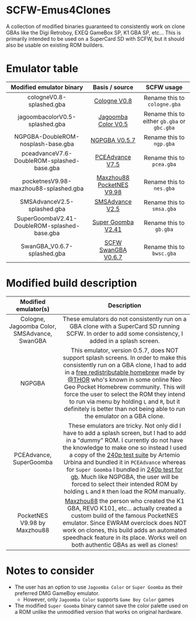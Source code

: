 # SCFW-Emus4Clones
A collection of modified binaries guaranteed to consistently work on clone GBAs like the Digi Retroboy, EXEQ GameBox SP, K1 GBA SP, etc...
This is primarily intended to be used on a SuperCard SD with SCFW, but it should also be usable on existing ROM builders.

# Emulator table
Modified emulator binary | Basis / source | SCFW usage
:-:|:-:|:-:
cologneV0.8-splashed.gba | [Cologne V0.8](https://www.zophar.net/consoles/gameboy/coleco/cologne.html) | Rename this to `cologne.gba`
jagoombacolorV0.5-splashed.gba | [Jagoomba Color V0.5](https://github.com/EvilJagaGenius/jagoombacolor)  | Rename this to either `gb.gba` or `gbc.gba`
NGPGBA-DoubleROM-nosplash-base.gba |  [NGPGBA V0.5.7](https://github.com/FluBBaOfWard/NGPGBA) | Rename this to `ngp.gba`
pceadvanceV7.6-DoubleROM-splashed-base.gba | [PCEAdvance V7.5](https://www.zophar.net/consoles/gameboy/tg16/pceadvance.html) | Rename this to `pcea.gba`
pocketnesV9.98-maxzhou88-splashed.gba | [Maxzhou88 PocketNES V9.98](http://maxzhou88.ysepan.com/) | Rename this to `nes.gba`
SMSAdvanceV2.5-splashed.gba | [SMSAdvance V2.5](https://web.archive.org/web/20150430211123/http://www.ndsretro.com/gbadown.html) | Rename this to `smsa.gba`
SuperGoombaV2.41-DoubleROM-splashed-base.gba | [Super Goomba V2.41](https://gbatemp.net/threads/super-goomba-2-0.645547/#post-10439641) | Rename this to `gb.gba`
SwanGBA_V0.6.7-splashed.gba | [SCFW SwanGBA V0.6.7](https://github.com/OmDRetro/SwanGBA-SCFW) | Rename this to `bwsc.gba`

# Modified build description
Modified emulator(s) | Description
:-:|:-:
Cologne, Jagoomba Color, SMSAdvance, SwanGBA | These emulators do not consistently run on a GBA clone with a SuperCard SD running SCFW. In order to add some consistency, I added in a splash screen.
NGPGBA | This emulator, version 0.5.7, does NOT support splash screens. In order to make this consistently run on a GBA clone, I had to add in a [free redistributable homebrew](https://pdroms.de/files/snk-neogeopocket-ngp-neogeopocketcolor-ngpc/3d-techdemo-v1-0) made by [@THOR](https://thor.pdroms.de/) who's known in some online Neo Geo Pocket Homebrew community. This will force the user to select the ROM they intend to run via menu by holding `L` and `R`, but it definitely is better than not being able to run the emulator on a GBA clone.
PCEAdvance, SuperGoomba | These emulators are tricky. Not only did I have to add a splash screen, but I had to add in a "dummy" ROM. I currently do not have the knowledge to make one so instead I used a copy of the [240p test suite](https://github.com/ArtemioUrbina/240pTestSuite) by Artemio Urbina and bundled it in `PCEAdvance` whereas for `Super Goomba` I bundled in [240p test for gb](https://github.com/pinobatch/240p-test-mini). Much like NGPGBA, the user will be forced to select their intended ROM by holding `L` and `R` then load the ROM manually.
PocketNES V9.98 by Maxzhou88 | [Maxzhou88](https://hiddenpalace.org/Maxzhou88) the person who created the K1 GBA, REVO K101, etc... actually created a custom build of the famous PocketNES emulator. Since EWRAM overclock does NOT work on clones, this build adds an automated speedhack feature in its place. Works well on both authentic GBAs as well as clones!

# Notes to consider
* The user has an option to use `Jagoomba Color` or `Super Goomba` as their preferred DMG GameBoy emulator.
    * However, only `Jagoomba Color` supports `Game Boy Color` games
* The modified `Super Goomba` binary cannot save the color palette used on a ROM unlike the unmodified version that works on original hardware.
